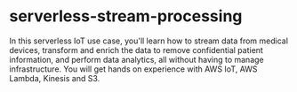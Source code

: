 # serverless-stream-processing
In this serverless IoT use case, you'll learn how to stream data from medical devices, transform and enrich the data to remove confidential patient information, and perform data analytics, all without having to manage infrastructure. You will get hands on experience with AWS IoT, AWS Lambda, Kinesis and S3.
